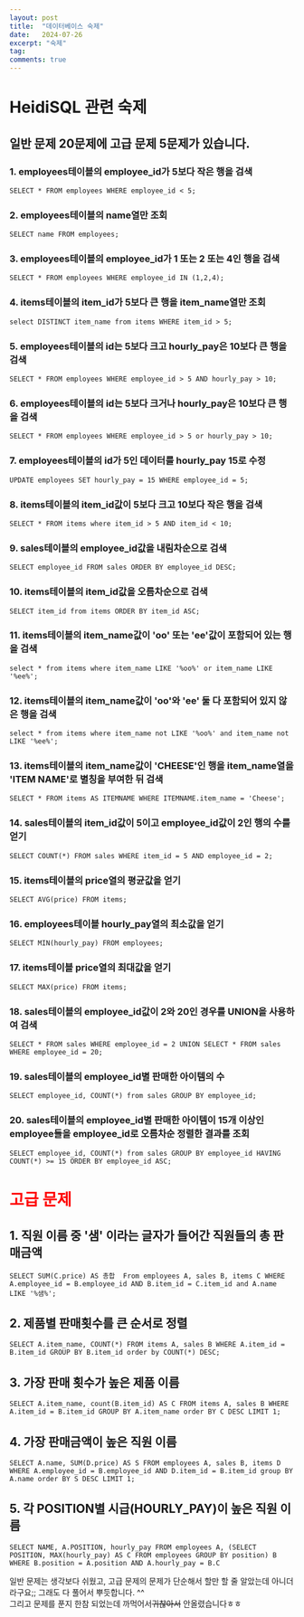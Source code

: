 ```yaml
---
layout: post
title:  "데이터베이스 숙제"
date:   2024-07-26
excerpt: "숙제"
tag:
comments: true
---
```


# HeidiSQL 관련 숙제
## 일반 문제 20문제에 고급 문제 5문제가 있습니다.

### 1. employees테이블의 employee_id가 5보다 작은 행을 검색
``` SELECT * FROM employees WHERE employee_id < 5; ```
### 2. employees테이블의 name열만 조회
``` SELECT name FROM employees; ```
### 3. employees테이블의 employee_id가 1 또는 2 또는 4인 행을 검색
``` SELECT * FROM employees WHERE employee_id IN (1,2,4); ```
### 4. items테이블의 item_id가 5보다 큰 행을 item_name열만 조회
```select DISTINCT item_name from items WHERE item_id > 5;```
### 5. employees테이블의 id는 5보다 크고  hourly_pay은 10보다 큰 행을 검색
```SELECT * FROM employees WHERE employee_id > 5 AND hourly_pay > 10;```
### 6. employees테이블의 id는 5보다 크거나  hourly_pay은 10보다 큰 행을 검색
```SELECT * FROM employees WHERE employee_id > 5 or hourly_pay > 10;```
### 7. employees테이블의 id가 5인 데이터를 hourly_pay 15로 수정
```UPDATE employees SET hourly_pay = 15 WHERE employee_id = 5;```
### 8. items테이블의 item_id값이 5보다 크고 10보다 작은 행을 검색
```SELECT * FROM items where item_id > 5 AND item_id < 10;```
### 9. sales테이블의 employee_id값을 내림차순으로 검색
```SELECT employee_id FROM sales ORDER BY employee_id DESC;```
### 10. items테이블의 item_id값을 오름차순으로 검색
```SELECT item_id from items ORDER BY item_id ASC;```
### 11. items테이블의 item_name값이 'oo' 또는 'ee'값이 포함되어 있는 행을 검색
```select * from items where item_name LIKE '%oo%' or item_name LIKE '%ee%';```
### 12. items테이블의 item_name값이 'oo'와 'ee' 둘 다 포함되어 있지 않은 행을 검색
```select * from items where item_name not LIKE '%oo%' and item_name not LIKE '%ee%';```
### 13. items테이블의 item_name값이 'CHEESE'인 행을 item_name열을 'ITEM NAME'로 별칭을 부여한 뒤 검색
```SELECT * FROM items AS ITEMNAME WHERE ITEMNAME.item_name = 'Cheese';```
### 14. sales테이블의 item_id값이 5이고  employee_id값이 2인 행의 수를 얻기
```SELECT COUNT(*) FROM sales WHERE item_id = 5 AND employee_id = 2;```
### 15. items테이블의 price열의 평균값을 얻기
```SELECT AVG(price) FROM items;```
### 16. employees테이블 hourly_pay열의 최소값을 얻기
```SELECT MIN(hourly_pay) FROM employees;```
### 17. items테이블 price열의 최대값을 얻기
```SELECT MAX(price) FROM items;```
### 18. sales테이블의 employee_id값이 2와 20인 경우를 UNION을 사용하여 검색
```SELECT * FROM sales WHERE employee_id = 2 UNION SELECT * FROM sales WHERE employee_id = 20;```
### 19. sales테이블의 employee_id별 판매한 아이템의 수
```SELECT employee_id, COUNT(*) from sales GROUP BY employee_id;```
### 20. sales테이블의 employee_id별 판매한 아이템이 15개 이상인 employee들을 employee_id로 오름차순 정렬한 결과를 조회
```SELECT employee_id, COUNT(*) from sales GROUP BY employee_id HAVING COUNT(*) >= 15 ORDER BY employee_id ASC;```

<span style="color:red">

# 고급 문제

</span>

## **1. 직원 이름 중 '샘' 이라는 글자가 들어간 직원들의 총 판매금액**
```SELECT SUM(C.price) AS 총합  From employees A, sales B, items C WHERE A.employee_id = B.employee_id AND B.item_id = C.item_id and A.name LIKE '%샘%';```
## **2. 제품별 판매횟수를 큰 순서로 정렬**
```SELECT A.item_name, COUNT(*) FROM items A, sales B WHERE A.item_id = B.item_id GROUP BY B.item_id order by COUNT(*) DESC;```
## **3. 가장 판매 횟수가 높은 제품 이름**
```SELECT A.item_name, count(B.item_id) AS C FROM items A, sales B WHERE A.item_id = B.item_id GROUP BY A.item_name order BY C DESC LIMIT 1;```
## **4. 가장 판매금액이 높은 직원 이름**
```SELECT A.name, SUM(D.price) AS S FROM employees A, sales B, items D WHERE A.employee_id = B.employee_id AND D.item_id = B.item_id group BY A.name order BY S DESC LIMIT 1;```
## **5. 각 POSITION별 시급(HOURLY_PAY)이 높은 직원 이름**
```SELECT NAME, A.POSITION, hourly_pay FROM employees A, (SELECT POSITION, MAX(hourly_pay) AS C FROM employees GROUP BY position) B WHERE B.position = A.position AND A.hourly_pay = B.C```

일반 문제는 생각보다 쉬웠고, 고급 문제의 문제가 단순해서 할만 할 줄 알았는데 아니더라구요;;
그래도 다 풀어서 뿌듯합니다. ^^   
그리고 문제를 푼지 한참 되었는데 까먹어서~~귀찮아서~~ 안올렸습니다ㅎㅎ
